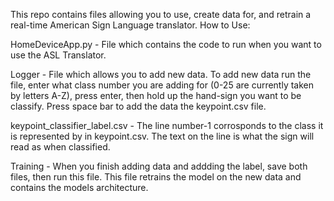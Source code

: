 This repo contains files allowing you to use, create data for, and retrain a real-time American Sign Language translator.
How to Use:

HomeDeviceApp.py - File which contains the code to run when you want to use the ASL Translator.

Logger - File which allows you to add new data. To add new data run the file, enter what class number you are adding for (0-25 are currently taken by letters
A-Z), press enter, then hold up the hand-sign you want to be classify. Press space bar to add the data the keypoint.csv file.

keypoint_classifier_label.csv - The line number-1 corrosponds to the class it is represented by in keypoint.csv. The text on the line is what the sign will 
read as when classified.

Training - When you finish adding data and addding the label, save both files, then run this file. This file retrains the model on the new data and contains
the models architecture. 
